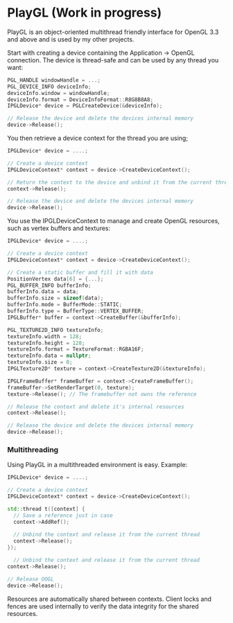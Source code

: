 # PlayGL (Work in progress) #

PlayGL is an object-oriented multithread friendly interface for OpenGL 3.3 and above and is used by my other projects.

Start with creating a device containing the Application -> OpenGL connection. The device is thread-safe and can be used by any thread you want:
```cpp
PGL_HANDLE windowHandle = ...;
PGL_DEVICE_INFO deviceInfo;
deviceInfo.window = windowHandle;
deviceInfo.format = DeviceInfoFormat::R8G8B8A8;
IPGLDevice* device = PGLCreateDevice(&deviceInfo);

// Release the device and delete the devices internal memory
device->Release();
```

You then retrieve a device context for the thread you are using;
```cpp
IPGLDevice* device = ....;

// Create a device context
IPGLDeviceContext* context = device->CreateDeviceContext();

// Return the context to the device and unbind it from the current thread
context->Release();

// Release the device and delete the devices internal memory
device->Release();
```

You use the IPGLDeviceContext to manage and create OpenGL resources, such as vertex buffers and textures:
```cpp
IPGLDevice* device = ....;

// Create a device context
IPGLDeviceContext* context = device->CreateDeviceContext();

// Create a static buffer and fill it with data
PositionVertex data[6] = {...};
PGL_BUFFER_INFO bufferInfo;
bufferInfo.data = data;
bufferInfo.size = sizeof(data);
bufferInfo.mode = BufferMode::STATIC;
bufferInfo.type = BufferType::VERTEX_BUFFER;
IPGLBuffer* buffer = context->CreateBuffer(&bufferInfo);

PGL_TEXTURE2D_INFO textureInfo;
textureInfo.width = 128;
textureInfo.height = 128;
textureInfo.format = TextureFormat::RGBA16F;
textureInfo.data = nullptr;
textureInfo.size = 0;
IPGLTexture2D* texture = context->CreateTexture2D(&textureInfo);

IPGLFrameBuffer* frameBuffer = context->CreateFrameBuffer();
frameBuffer->SetRenderTarget(0, texture);
texture->Release(); // The framebuffer not owns the reference

// Release the context and delete it's internal resources
context->Release();

// Release the device and delete the devices internal memory
device->Release();
```

### Multithreading ###

Using PlayGL in a multithreaded environment is easy. Example:
```cpp
IPGLDevice* device = ....;

// Create a device context
IPGLDeviceContext* context = device->CreateDeviceContext();

std::thread t([context] {
  // Save a reference just in case
  context->AddRef();
  
  // Unbind the context and release it from the current thread
  context->Release();
});

  // Unbind the context and release it from the current thread
context->Release();

// Release OOGL
device->Release();
```

Resources are automatically shared between contexts. Client locks and fences are used internally to verify the data integrity for the shared resources.

